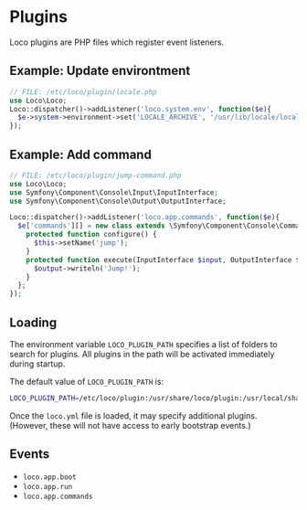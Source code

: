 # Plugins

Loco plugins are PHP files which register event listeners.

## Example: Update environtment

```php
// FILE: /etc/loco/plugin/locale.php
use Loco\Loco;
Loco::dispatcher()->addListener('loco.system.env', function($e){
  $e->system->environment->set('LOCALE_ARCHIVE', '/usr/lib/locale/locale-archive');
});
```

## Example: Add command

```php
// FILE: /etc/loco/plugin/jump-command.php
use Loco\Loco;
use Symfony\Component\Console\Input\InputInterface;
use Symfony\Component\Console\Output\OutputInterface;

Loco::dispatcher()->addListener('loco.app.commands', function($e){
  $e['commands'][] = new class extends \Symfony\Component\Console\Command\Command {
    protected function configure() {
      $this->setName('jump');
    }
    protected function execute(InputInterface $input, OutputInterface $output) {
      $output->writeln('Jump!');
    }
  };
});
```

## Loading

The environment variable `LOCO_PLUGIN_PATH` specifies a list of folders to
search for plugins. All plugins in the path will be activated immediately
during startup.

The default value of `LOCO_PLUGIN_PATH` is:

```bash
LOCO_PLUGIN_PATH=/etc/loco/plugin:/usr/share/loco/plugin:/usr/local/share/loco/plugin:$HOME/.config/loco/plugin
```

Once the `loco.yml` file is loaded, it may specify additional plugins.
(However, these will not have access to early bootstrap events.)

## Events

* `loco.app.boot`
* `loco.app.run`
* `loco.app.commands`
